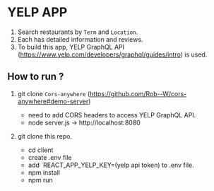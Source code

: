 # YELP APP
  1. Search restaurants by `Term` and `Location`.
  2. Each has detailed information and reviews.
  3. To build this app, YELP GraphQL API (https://www.yelp.com/developers/graphql/guides/intro) is used.

## How to run ?
  1. git clone `Cors-anywhere` (https://github.com/Rob--W/cors-anywhere#demo-server)
     - need to add CORS headers to access YELP GraphQL API.
     - node server.js -> http://localhost:8080
  
  2. git clone this repo.
     - cd client
     - create .env file
     - add `REACT_APP_YELP_KEY=(yelp api token) to .env file.
     - npm install
     - npm run

### 

